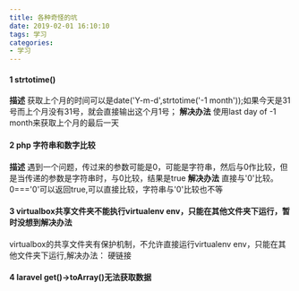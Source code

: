 ```yaml
---
title: 各种奇怪的坑
date: 2019-02-01 16:10:10
tags: 学习
categories: 
- 学习
---
```

#### 1 strtotime()
**描述**
获取上个月的时间可以是date('Y-m-d',strtotime('-1 month'));如果今天是31号而上个月没有31号，就会直接输出这个月1号；
**解决办法**
使用last day of -1 month来获取上个月的最后一天
#### 2 php 字符串和数字比较
**描述**
遇到一个问题，传过来的参数可能是0，可能是字符串，然后与0作比较，但是当传递的参数是字符串时，与0比较，结果是true
**解决办法**
直接与'0'比较。0==='0'可以返回true,可以直接比较，字符串与'0'比较也不等
#### 3 virtualbox共享文件夹不能执行virtualenv env，只能在其他文件夹下运行，暂时没想到解决办法
virtualbox的共享文件夹有保护机制，不允许直接运行virtualenv env，只能在其他文件夹下运行,解决办法：
硬链接
#### 4 laravel get()->toArray()无法获取数据
